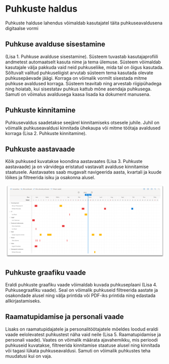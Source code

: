 # Puhkuste haldus

Puhkuste halduse lahendus võimaldab kasutajatel täita puhkuseavaldusena digitaalse vormi 

## Puhkuse avalduse sisestamine
(Lisa 1. Puhkuse avalduse sisestamine). Süsteem tuvastab kasutajaprofiili andmetest automaatselt kasuta nime ja tema ülemuse. 
Süsteem võimaldab kasutajale välja pakkuda vaid neid puhkuseliike, mida tal on õigus kasutada. Sõltuvalt valitud puhkuseliigist arvutab süsteem tema kasutada olevate puhkusepäevade jäägi. Korraga on võimalik vormilt sisestada mitme puhkuse avaldused korraga. Süsteem teavitab ning arvestab riigipühadega ning hoiatab, kui sisestatav puhkus kattub mõne asendaja puhkusega. Samuti on võimalus avaldusega kaasa lisada ka dokument manusena.

## Puhkuste kinnitamine
Puhkusevaldus saadetakse seejärel kinnitamiseks otsesele juhile. Juhil on võimalik puhkuseavaldusi kinnitada ühekaupa või mitme töötaja avaldused korraga (Lisa 2. Puhkuste kinnitamine). 

## Puhkuste aastavaade
Kõik puhkused kuvatakse koondina aastavaates (Lisa 3. Puhkuste aastavaade) ja on värvidega eristatud vastavalt avalduse kinnitamise staatusele. Aastavaates saab mugavalt navigeerida aasta, kvartali ja kuude lõikes ja filtreerida isiku ja osakonna alusel.

![](images/vacations/yearview.png)

## Puhkuste graafiku vaade
Eraldi puhkuste graafiku vaade võimaldab kuvada puhkuseplaani (Lisa 4. Puhkusegraafiku vaade). Seal on võimalik puhkuseid filtreerida aastate ja osakondade alusel ning välja printida või PDF-iks printida ning edastada allkirjastamiseks.

## Raamatupidamise ja personali vaade
Lisaks on raamatupidajatele ja personalitöötajatele mõeldes loodud eraldi vaade eelolevatest puhkustest näha vaid neile (Lisa 5. Raamatupidamise ja personali vaade). Vaates on võimalik määrata ajavahemikku, mis perioodi puhkuseid kuvatakse, filtreerida kinnitamise staatuse alusel ning kinnitada või tagasi lükata puhkuseavaldusi. Samuti on võimalik puhkustes teha muudatusi kui on vaja.
